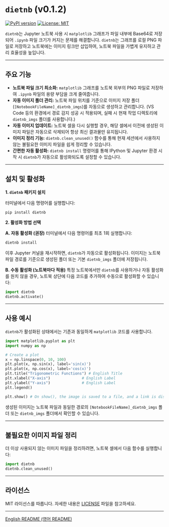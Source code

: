 # `dietnb` (v0.1.2)

[![PyPI version](https://badge.fury.io/py/dietnb.svg)](https://badge.fury.io/py/dietnb)
[![License: MIT](https://img.shields.io/badge/License-MIT-yellow.svg)](https://opensource.org/licenses/MIT)

`dietnb`는 Jupyter 노트북 사용 시 `matplotlib` 그래프가 파일 내부에 Base64로 저장되어 `.ipynb` 파일 크기가 커지는 문제를 해결합니다. `dietnb`는 그래프를 로컬 PNG 파일로 저장하고 노트북에는 이미지 링크만 삽입하여, 노트북 파일을 가볍게 유지하고 관리 효율성을 높입니다.

---

## 주요 기능

*   **노트북 파일 크기 최소화:** `matplotlib` 그래프를 노트북 외부의 PNG 파일로 저장하여 `.ipynb` 파일의 용량 부담을 크게 줄여줍니다.
*   **자동 이미지 폴더 관리:** 노트북 파일 위치를 기준으로 이미지 저장 폴더(`[NotebookFileName]_dietnb_imgs`)를 자동으로 생성하고 관리합니다. (VS Code 등의 환경에서 경로 감지 성공 시 적용되며, 실패 시 현재 작업 디렉토리에 `dietnb_imgs` 폴더를 사용합니다.)
*   **자동 이미지 업데이트:** 노트북 셀을 다시 실행할 경우, 해당 셀에서 이전에 생성된 이미지 파일은 자동으로 삭제되어 항상 최신 결과물만 유지됩니다.
*   **이미지 정리 기능:** `dietnb.clean_unused()` 함수를 통해 현재 세션에서 사용하지 않는 불필요한 이미지 파일을 쉽게 정리할 수 있습니다.
*   **간편한 자동 활성화:** `dietnb install` 명령어를 통해 IPython 및 Jupyter 환경 시작 시 `dietnb`가 자동으로 활성화되도록 설정할 수 있습니다.

---

## 설치 및 활성화

**1. `dietnb` 패키지 설치**

터미널에서 다음 명령어를 실행합니다:
```bash
pip install dietnb
```

**2. 활성화 방법 선택**

   **A. 자동 활성화 (권장)**
   터미널에서 다음 명령어를 최초 1회 실행합니다:
   ```bash
   dietnb install
   ```
   이후 Jupyter 커널을 재시작하면, `dietnb`가 자동으로 활성화됩니다. 이미지는 노트북 파일 경로를 기준으로 생성된 폴더 또는 기본 `dietnb_imgs` 폴더에 저장됩니다.

   **B. 수동 활성화 (노트북마다 적용)**
   특정 노트북에서만 `dietnb`를 사용하거나 자동 활성화를 원치 않을 경우, 노트북 상단에 다음 코드를 추가하여 수동으로 활성화할 수 있습니다:
   ```python
   import dietnb
   dietnb.activate()
   ```

---

## 사용 예시

`dietnb`가 활성화된 상태에서는 기존과 동일하게 `matplotlib` 코드를 사용합니다.

```python
import matplotlib.pyplot as plt
import numpy as np

# Create a plot
x = np.linspace(0, 10, 100)
plt.plot(x, np.sin(x), label='sin(x)')
plt.plot(x, np.cos(x), label='cos(x)')
plt.title("Trigonometric Functions") # English Title
plt.xlabel("X-axis")              # English Label
plt.ylabel("Y-axis")              # English Label
plt.legend()

plt.show() # On show(), the image is saved to a file, and a link is displayed in the notebook.
```
생성된 이미지는 노트북 파일과 동일한 경로의 `[NotebookFileName]_dietnb_imgs` 폴더 또는 `dietnb_imgs` 폴더에서 확인할 수 있습니다.

---

## 불필요한 이미지 파일 정리

더 이상 사용되지 않는 이미지 파일을 정리하려면, 노트북 셀에서 다음 함수를 실행합니다:

```python
import dietnb
dietnb.clean_unused()
```

---

## 라이선스

MIT 라이선스를 따릅니다. 자세한 내용은 [LICENSE](LICENSE) 파일을 참고하세요.

---
[English README (영어 README)](README.md) 